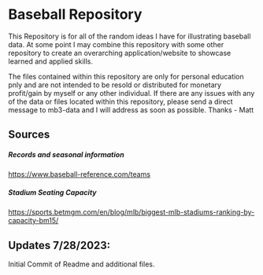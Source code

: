 # Baseball Repository
This Repository is for all of the random ideas I have for illustrating baseball data. At some point I may combine this repository with some other repository to create an overarching application/website to showcase learned and applied skills.

The files contained within this repository are only for personal education pnly and are not intended to be resold or distributed for monetary profit/gain by myself or any other individual.
If there are any issues with any of the data or files located within this repository, please send a direct message to mb3-data and I will address as soon as possible.
Thanks - Matt

## Sources
##### Records and seasonal information
https://www.baseball-reference.com/teams
##### Stadium Seating Capacity
https://sports.betmgm.com/en/blog/mlb/biggest-mlb-stadiums-ranking-by-capacity-bm15/

## Updates 7/28/2023:
Initial Commit of Readme and additional files.
